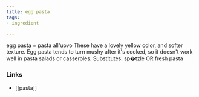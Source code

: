 ```yaml
---
title: egg pasta
tags:
- ingredient

---
```

egg pasta = pasta all'uovo These have a lovely yellow color, and softer texture. Egg pasta tends to turn mushy after it's cooked, so it doesn't work well in pasta salads or casseroles. Substitutes: sp�tzle OR fresh pasta

### Links

* [[pasta]]
